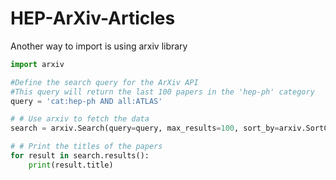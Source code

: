 # HEP-ArXiv-Articles

Another way to import is using arxiv library
```python
import arxiv

#Define the search query for the ArXiv API
#This query will return the last 100 papers in the 'hep-ph' category
query = 'cat:hep-ph AND all:ATLAS'

# # Use arxiv to fetch the data
search = arxiv.Search(query=query, max_results=100, sort_by=arxiv.SortCriterion.SubmittedDate)

# # Print the titles of the papers
for result in search.results():
    print(result.title)
```
